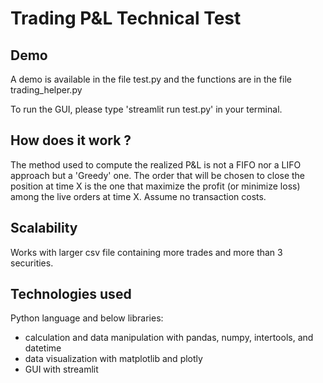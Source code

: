 # Trading P&L Technical Test

## Demo

A demo is available in the file test.py and the functions are in the file trading_helper.py

To run the GUI, please type 'streamlit run test.py' in your terminal.

## How does it work ?

The method used to compute the realized P&L is not a FIFO nor a LIFO approach but a 'Greedy' one. 
The order that will be chosen to close the position at time X is the one that maximize the profit (or minimize loss) among the live orders at time X.
Assume no transaction costs.

## Scalability

Works with larger csv file containing more trades and more than 3 securities.

## Technologies used

Python language and below libraries:
- calculation and data manipulation with pandas, numpy, intertools, and datetime
- data visualization with matplotlib and plotly
- GUI with streamlit
